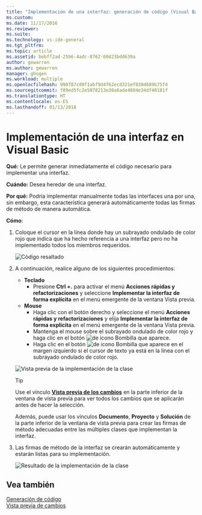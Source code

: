 ```yaml
---
title: "Implementación de una interfaz: generación de código (Visual Basic) | Microsoft Docs"
ms.custom: 
ms.date: 11/17/2016
ms.reviewer: 
ms.suite: 
ms.technology: vs-ide-general
ms.tgt_pltfrm: 
ms.topic: article
ms.assetid: bebff2ad-25b6-4adc-8762-60d23bdd639a
author: gewarren
ms.author: gewarren
manager: ghogen
ms.workload: multiple
ms.openlocfilehash: 990f87cd0f1abf9d4f62ecd321ef038d689b75f4
ms.sourcegitcommit: f89ed5fc2e5078213e30a6ade4604e34df48181f
ms.translationtype: HT
ms.contentlocale: es-ES
ms.lasthandoff: 01/13/2018
---
```

# <a name="implement-an-interface-in-visual-basic"></a>Implementación de una interfaz en Visual Basic
**Qué:** Le permite generar inmediatamente el código necesario para implementar una interfaz. 

**Cuándo:** Desea heredar de una interfaz.  

**Por qué:** Podría implementar manualmente todas las interfaces una por una, sin embargo, esta característica generará automáticamente todas las firmas de método de manera automática. 

**Cómo**:

1. Coloque el cursor en la línea donde hay un subrayado ondulado de color rojo que indica que ha hecho referencia a una interfaz pero no ha implementado todos los miembros requeridos.

   ![Código resaltado](media/interface-highlight-vb.png)

1. A continuación, realice alguno de los siguientes procedimientos:
   * **Teclado**
     * Presione **Ctrl +.** para activar el menú **Acciones rápidas y refactorizaciones** y seleccione **Implementar la interfaz de forma explícita** en el menú emergente de la ventana Vista previa.
   * **Mouse**
     * Haga clic con el botón derecho y seleccione el menú **Acciones rápidas y refactorizaciones** y elija **Implementar la interfaz de forma explícita** en el menú emergente de la ventana Vista previa.
     * Mantenga el mouse sobre el subrayado ondulado de color rojo y haga clic en el botón ![de icono Bombilla](media/bulb-vb.png) que aparece.
     * Haga clic en el botón ![de icono Bombilla](media/bulb-vb.png) que aparece en el margen izquierdo si el cursor de texto ya está en la línea con el subrayado ondulado de color rojo.

   ![Vista previa de la implementación de la clase](media/interface-preview-vb.png)

   >[!TIP]
   >Use el vínculo [**Vista previa de los cambios**](../../ide/preview-changes.md) en la parte inferior de la ventana de vista previa para ver todos los cambios que se aplicarán antes de hacer la selección.
   >
   >Además, puede usar los vínculos **Documento**, **Proyecto** y **Solución** de la parte inferior de la ventana de vista previa para crear las firmas de método adecuadas entre las múltiples clases que implementan la interfaz.

1. Las firmas de método de la interfaz se crearán automáticamente y estarán listas para su implementación.

   ![Resultado de la implementación de la clase](media/interface-result-vb.png)

## <a name="see-also"></a>Vea también

[Generación de código](../code-generation-in-visual-studio.md)  
[Vista previa de cambios](../../ide/preview-changes.md)